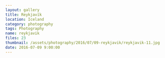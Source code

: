 ```yaml
---
layout: gallery
title: Reykjavík
location: Iceland
category: photography
tags: Photography
name: reykjavik
files: 23
thumbnail: /assets/photography/2016/07/09-reykjavik/reykjavik-11.jpg
date: 2016-07-09 9:00:00
---
```

